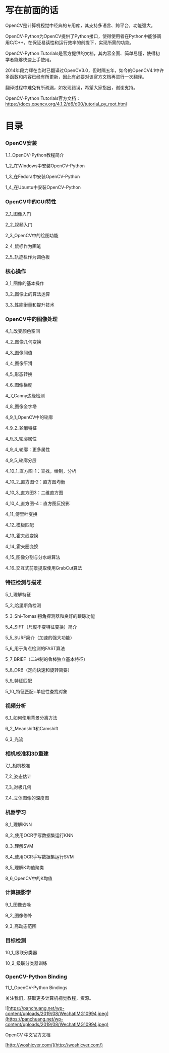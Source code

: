 # 写在前面的话

OpenCV是计算机视觉中经典的专用库，其支持多语言、跨平台，功能强大。

OpenCV-Python为OpenCV提供了Python接口，使得使用者在Python中能够调用C/C++，在保证易读性和运行效率的前提下，实现所需的功能。

OpenCV-Python Tutorials是官方提供的文档，其内容全面、简单易懂，使得初学者能够快速上手使用。

2014年段力辉在当时已翻译过OpenCV3.0，但时隔五年，如今的OpenCV4.1中许多函数和内容已经有所更新，因此有必要对该官方文档再进行一次翻译。

翻译过程中难免有所疏漏，如发现错误，希望大家指出，谢谢支持。

OpenCV-Python Tutorials官方文档：https://docs.opencv.org/4.1.2/d6/d00/tutorial_py_root.html

# 目录

### OpenCV安装

1_1_OpenCV-Python教程简介

1_2_在Windows中安装OpenCV-Python

1_3_在Fedora中安装OpenCV-Python

1_4_在Ubuntu中安装OpenCV-Python


### OpenCV中的GUI特性

2_1_图像入门

2_2_视频入门

2_3_OpenCV中的绘图功能

2_4_鼠标作为画笔

2_5_轨迹栏作为调色板


### 核心操作

3_1_图像的基本操作

3_2_图像上的算法运算

3_3_性能衡量和提升技术

### OpenCV中的图像处理

4_1_改变颜色空间

4_2_图像几何变换

4_3_图像阈值

4_4_图像平滑

4_5_形态转换

4_6_图像梯度

4_7_Canny边缘检测

4_8_图像金字塔

4_9_1_OpenCV中的轮廓

4_9_2_轮廓特征

4_9_3_轮廓属性

4_9_4_轮廓：更多属性

4_9_5_轮廓分层

4_10_1_直方图-1：查找，绘制，分析

4_10_2_直方图-2：直方图均衡

4_10_3_直方图3：二维直方图

4_10_4_直方图-4：直方图反投影

4_11_傅里叶变换

4_12_模板匹配

4_13_霍夫线变换

4_14_霍夫圈变换

4_15_图像分割与分水岭算法

4_16_交互式前景提取使用GrabCut算法


### 特征检测与描述

5_1_理解特征

5_2_哈里斯角检测

5_3_Shi-Tomasi拐角探测器和良好的跟踪功能

5_4_SIFT（尺度不变特征变换）简介

5_5_SURF简介（加速的强大功能）

5_6_用于角点检测的FAST算法

5_7_BRIEF（二进制的鲁棒独立基本特征）

5_8_ORB（定向快速和旋转简要）

5_9_特征匹配

5_10_特征匹配+单应性查找对象


### 视频分析

6_1_如何使用背景分离方法

6_2_Meanshift和Camshift

6_3_光流

### 相机校准和3D重建

7_1_相机校准

7_2_姿态估计

7_3_对极几何

7_4_立体图像的深度图


### 机器学习

8_1_理解KNN

8_2_使用OCR手写数据集运行KNN

8_3_理解SVM

8_4_使用OCR手写数据集运行SVM

8_5_理解K均值聚类

8_6_OpenCV中的K均值


### 计算摄影学

9_1_图像去噪

9_2_图像修补

9_3_高动态范围


### 目标检测

10_1_级联分类器

10_2_级联分类器训练


### OpenCV-Python Binding

11_1_OpenCV-Python Bindings

  
关注我们，获取更多计算机视觉教程，资源。

![https://panchuang.net/wp-content/uploads/2019/08/WechatIMG10994.jpeg](https://panchuang.net/wp-content/uploads/2019/08/WechatIMG10994.jpeg)

OpenCV 中文官方文档

[http://woshicver.com/](http://woshicver.com/)
